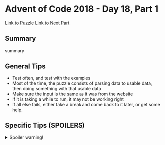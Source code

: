 # Advent of Code 2018 - Day 18, Part 1

[Link to Puzzle](https://adventofcode.com/2018/day/18)
[Link to Next Part](https://github.com/CodingAP/unofficial-aoc-syllabus/blob/main/years/2018/day18/part2.md)

## Summary
summary

## General Tips
- Test often, and test with the examples
- Most of the time, the puzzle consists of parsing data to usable data, then doing something with that usable data
- Make sure the input is the same as it was from the website
- If it is taking a while to run, it may not be working right
- If all else fails, either take a break and come back to it later, or get some help.

## Specific Tips (SPOILERS)
<details> <summary>Spoiler warning!</summary>

specific tips

</details>